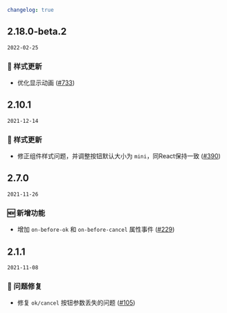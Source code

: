 ```yaml
changelog: true
```

## 2.18.0-beta.2

`2022-02-25`

### 💅 样式更新

- 优化显示动画 ([#733](https://github.com/arco-design/arco-design-vue/pull/733))


## 2.10.1

`2021-12-14`

### 💅 样式更新

- 修正组件样式问题，并调整按钮默认大小为 `mini`，同React保持一致 ([#390](https://github.com/arco-design/arco-design-vue/pull/390))


## 2.7.0

`2021-11-26`

### 🆕 新增功能

- 增加 `on-before-ok` 和 `on-before-cancel` 属性事件 ([#229](https://github.com/arco-design/arco-design-vue/pull/229))


## 2.1.1

`2021-11-08`

### 🐛 问题修复

- 修复 `ok/cancel` 按钮参数丢失的问题 ([#105](https://github.com/arco-design/arco-design-vue/pull/105))

